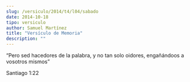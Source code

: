 ```yaml
---
slug: /versiculo/2014/t4/l04/sabado
date: 2014-10-18
tipo: versiculo
author: Samuel Martínez
title: "Versículo de Memoria"
description: ""
---
```


“Pero sed hacedores de la palabra, y no tan solo oidores, engañándoos a vosotros mismos”

Santiago 1:22
